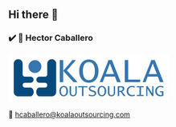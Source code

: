 ## Hi there 👋

### :heavy_check_mark: :koala: Hector Caballero

![](https://github.com/caballero809/caballero809/blob/master/Logo_GAPPS.png)

:email: hcaballero@koalaoutsourcing.com

<!--
**caballero809/caballero809** is a ✨ _special_ ✨ repository because its `README.md` (this file) appears on your GitHub profile.

Here are some ideas to get you started:

- 🔭 I’m currently working on ...
- 🌱 I’m currently learning ...
- 👯 I’m looking to collaborate on ...
- 🤔 I’m looking for help with ...
- 💬 Ask me about ...
- 📫 How to reach me: ...
- 😄 Pronouns: ...
- ⚡ Fun fact: ...
-->
